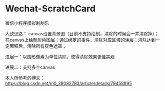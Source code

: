 # Wechat-ScratchCard
微信小程序模拟刮刮乐

大致思路：
canvas设置背景图（目前不支持绘制，清除的时候会一并清除掉）；在canvas上绘制灰色图层；通过绑定的事件，清除对应区域的涂层；清除达到一定面积后，清除所有灰色遮罩；

进展一：以圆形像素为单位清除，使得清除效果更佳美观

进展二：支持多个canvas

本人所参考的博文：https://blog.csdn.net/m0_38082783/article/details/79458895
